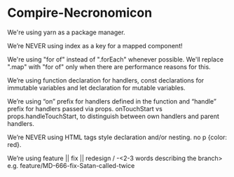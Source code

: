# Compire-Necronomicon
We're using yarn as a package manager.

We’re NEVER using index as a key for a mapped component!

We're using "for of" instead of ".forEach" whenever possible. We'll replace ".map" with "for of" only when there are performance reasons for this.

We’re using function declaration for handlers, const declarations for immutable variables and let declaration for mutable variables.

We’re using “on” prefix for handlers defined in the function and “handle” prefix for handlers passed via props. onTouchStart vs props.handleTouchStart, to distinguish between own handlers and parent handlers.

We’re NEVER using HTML tags style declaration and/or nesting. no p {color: red}.

We’re using feature || fix || redesign / <task-name>-<2-3 words describing the branch> e.g. feature/MD-666-fix-Satan-called-twice
